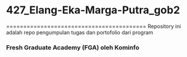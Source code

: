 # 427_Elang-Eka-Marga-Putra_gob2
=========================================
Repository ini adalah repo pengumpulan tugas dan portofolio dari program
### Fresh Graduate Academy (FGA) oleh Kominfo
